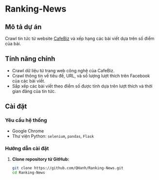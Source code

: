 # Ranking-News

## Mô tả dự án

Crawl tin tức từ website [CafeBiz](https://cafebiz.vn/cong-nghe.chn) và xếp hạng các bài viết dựa trên số điểm của bài.

## Tính năng chính

- Crawl dữ liệu từ trang web công nghệ của CafeBiz.
- Crawl thông tin về tiêu đề, URL, và số lượng lượt thích trên Facebook của các bài viết.
- Sắp xếp các bài viết theo điểm số được tính dựa trên lượt thích và thời gian đăng của tin tức.

## Cài đặt

### Yêu cầu hệ thống
- Google Chrome
- Thư viện Python: `selenium`, `pandas`, `Flask`

### Hướng dẫn cài đặt

1. **Clone repository từ GitHub:**

   ```bash
   git clone https://github.com/QHanh/Ranking-News.git
   cd Ranking-News
